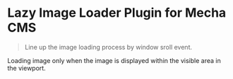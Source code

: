 Lazy Image Loader Plugin for Mecha CMS
======================================

> Line up the image loading process by window sroll event.

Loading image only when the image is displayed within the visible area in the viewport.